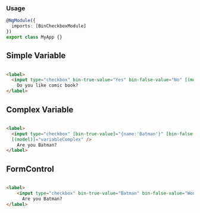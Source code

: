 ### Usage

```ts
@NgModule({
  imports: [BinCheckboxModule]
})
export class MyApp {}
```

## Simple Variable

```html

<label>
  <input type="checkbox" bin-true-value="Yes" bin-false-value="No" [(model)]="variable" />
    Do you like comic book?
</label>

```

## Complex Variable

```html

<label>
  <input type="checkbox" [bin-true-value]="{name:'Batman'}" [bin-false-value]="{name:'Wonder women'}" 
  [(model)]="variableComplex" />
    Are you Batman?
</label>
```

## FormControl

```html

<label>
    <input type="checkbox" bin-true-value="Batman" bin-false-value="Wonder women" [(control)]="variableControl" />
      Are you Batman?
</label>
    
```
